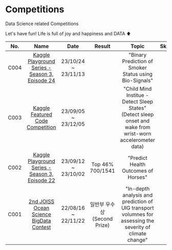 # Competitions
Data Science related Competitions

Let's have fun! Life is full of joy and happiness and DATA ⬆️

| No. | Name | Date | Result | Topic | Skills(Summary) | Link |
| :--------: | :-----------: | :-----------: | :-----------: | :-----------: | :-----------: | :-----------: |
| C004 | [Kaggle Playground Series - Season 3, Episode 24](https://www.kaggle.com/competitions/playground-series-s3e24) | 23/10/24 ~ 23/11/13 |  | "Binary Prediction of Smoker Status using Bio-Signals"| | |
| C003 | [Kaggle Featured Code Competition](https://www.kaggle.com/competitions/child-mind-institute-detect-sleep-states) | 23/09/05 ~ 23/12/05 |  | "Child Mind Institue - Detect Sleep States"<br>(Detect sleep onset and wake from wrist-worn accelerometer data)| | |
| C002 | [Kaggle Playground Series - Season 3, Episode 22](https://www.kaggle.com/competitions/playground-series-s3e22) | 23/09/12 ~ 23/10/02 | Top 46%<br>700/1541 | "Predict Health Outcomes of Horses" | | |
| C001 | [2nd JOISS Ocean Science BigData Contest]() | 22/08/16 ~ 22/11/22 | 일반부 우수상<br>(Second Prize) | "In-depth analysis and prediction of UIG transport volumnes for assessing the severity of climate change" | | |
